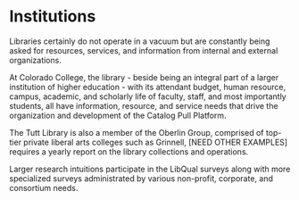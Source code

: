 # Institutions
Libraries certainly do not operate in a vacuum but are constantly being asked for resources, services, and information from internal and external organizations.

At Colorado College, the library - beside being an integral part of a larger institution of higher education - with its attendant budget, human resource, campus, academic, and scholarly life of faculty, staff, and most importantly students, all have information, resource, and service needs that drive the organization and development of the Catalog Pull Platform.

The Tutt Library is also a member of the Oberlin Group, comprised of top-tier private liberal arts colleges such as Grinnell, [NEED OTHER EXAMPLES] requires a yearly report on the library collections and operations.

Larger research intuitions participate in the LibQual surveys along with more specialized surveys administrated by various non-profit, corporate, and consortium needs.
